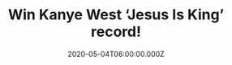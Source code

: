 ---
campaign-uuid: "c-9390d9d5-b5ec-4af3-b170-660554b1eff1"
type: "Competition"
category: "Music"
date: "2020-05-04T06:00:00.000Z"
end-date: "2020-06-04T23:59:00.000Z"
disable-form: false
is_promoted: false
has_entry_page: true
title: "Win Kanye West ‘Jesus Is King’ record!"
competition-description: "<p>We are giving away the ninth studio album of the greatest\
  \ rock star of the 21st Century, Kanye West: ‘Jesus Is King’. A brilliant album,\
  \ a repudiation of West’s past sin, an absolution, a blank slate from which to spread\
  \ the word of a very specific God.</p>\n<p>We are giving away a copy of his album\
  \ to you. Want it? Click below and it could be yours.</p>\n"
hero-header: "Win Kanye West ‘Jesus Is King’ record!"
terms-confirmation: "N/A"
banner-img: "https://assets.expresslyapp.com/asset-7e8a7c81-d42b-4c07-9f49-37f6367572fb.jpg"
logo-left-href: "aaa.nme.com"
logo-left-image: "https://assets.expresslyapp.com/asset-cb935331-dfb3-41fe-8632-a9e12bb7b27c.jpg"
logo-left-title: "NMEAAA"
bg-image-hero: "https://assets.expresslyapp.com/asset-50bb17ea-f3ed-415c-ad55-a30d4f1009f9.jpg"
bg-image-first: "https://assets.expresslyapp.com/asset-5ae83672-b48e-4cf0-aa2d-ae6ec2e7b377.jpg"
section1-content: "<p>’Jesus Is King’ is the ninth studio album of the American singer,\
  \ rapper and producer Kanye West. A repudiation of West’s past sin. ‘Every Hour’\
  , ‘Follow God’, ‘Water’ are some of the songs you can find in his record.</p>\n\
  <p>Click below for a chance to win.</p>\n"
entry-title: "Win Kanye West ‘Jesus Is King’ record!"
entry-content: "<p>Enter the draw to win Kanye West ‘Jesus Is King’ record by completing\
  \ the form below before 23:59 on the 4th of June 2020.</p>\n"
has-winner: false
prize-description: "Kanye West ‘Jesus Is King’ record!"
special-conditions: "Multiple entries are allowed up to one every day.\r\n\r\nThis\
  \ competition is also available on: https://club.expressly.io/competitions/kanye-west-album-jesus"
country-restrictions:
- "GB"
---